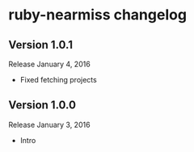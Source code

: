ruby-nearmiss changelog
=====================

Version 1.0.1
-------------

Release January 4, 2016

- Fixed fetching projects

Version 1.0.0
-------------

Release January 3, 2016

- Intro
